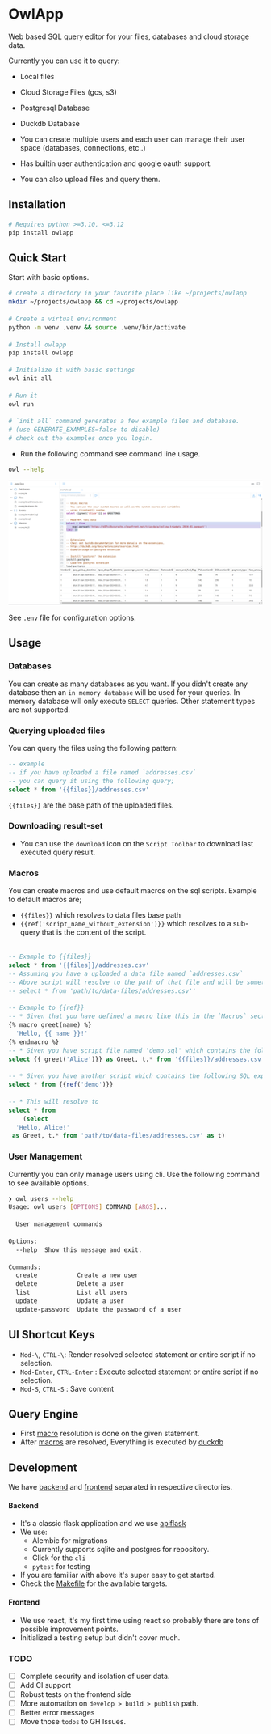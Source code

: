 # OwlApp

Web based SQL query editor for your files, databases and cloud storage data.

Currently you can use it to query:
- Local files
- Cloud Storage Files (gcs, s3)
- Postgresql Database
- Duckdb Database

- You can create multiple users and each user can manage their user space (databases, connections, etc..)
- Has builtin user authentication and google oauth support.

- You can also upload files and query them.

## Installation

```sh
# Requires python >=3.10, <=3.12
pip install owlapp
```

## Quick Start

Start with basic options.

```sh
# create a directory in your favorite place like ~/projects/owlapp
mkdir ~/projects/owlapp && cd ~/projects/owlapp

# Create a virtual environment
python -m venv .venv && source .venv/bin/activate

# Install owlapp
pip install owlapp

# Initialize it with basic settings
owl init all

# Run it
owl run

# `init all` command generates a few example files and database.
# (use GENERATE_EXAMPLES=false to disable)
# check out the examples once you login.
```

- Run the following command see command line usage.

```sh
owl --help
```

![Example](./doc/static/img/exmaples/example.png)


See `.env` file for configuration options.

## Usage

### Databases

You can create as many databases as you want. If you didn't create any database then
an `in memory database` will be used for your queries. In memory database will only execute
`SELECT` queries. Other statement types are not supported.

### Querying uploaded files

You can query the files using the following pattern:
```sql
-- example
-- if you have uploaded a file named `addresses.csv`
-- you can query it using the following query;
select * from '{{files}}/addresses.csv'
```
`{{files}}` are the base path of the uploaded files.


### Downloading result-set
- You can use the `download` icon on the `Script Toolbar` to download last executed query result.


### Macros

You can create macros and use default macros on the sql scripts. Example to default macros are;

- `{{files}}` which resolves to data files base path
- `{{ref('script_name_without_extension')}}` which resolves to a sub-query that is the content of the script.

```sql

-- Example to {{files}}
select * from '{{files}}/addresses.csv'
-- Assuming you have a uploaded a data file named `addresses.csv`
-- Above script will resolve to the path of that file and will be something like;
-- select * from 'path/to/data-files/addresses.csv''

-- Example to {{ref}}
-- * Given that you have defined a macro like this in the `Macros` section in any file.:
{% macro greet(name) %}
  'Hello, {{ name }}!'
{% endmacro %}
-- * Given you have script file named 'demo.sql' which contains the following.
select {{ greet('Alice')}} as Greet, t.* from '{{files}}/addresses.csv' as t

-- * Given you have another script which contains the following SQL expression.
select * from {{ref('demo')}}

-- * This will resolve to
select * from
    (select
  'Hello, Alice!'
 as Greet, t.* from 'path/to/data-files/addresses.csv' as t)
```

### User Management

Currently you can only manage users using cli. Use the following command to see available options.
```sh
❯ owl users --help
Usage: owl users [OPTIONS] COMMAND [ARGS]...

  User management commands

Options:
  --help  Show this message and exit.

Commands:
  create           Create a new user
  delete           Delete a user
  list             List all users
  update           Update a user
  update-password  Update the password of a user
```

## UI Shortcut Keys

- `Mod-\`, `CTRL-\`: Render resolved selected statement or entire script if no selection.
- `Mod-Enter`, `CTRL-Enter` : Execute selected statement or entire script if no selection.
- `Mod-S`, `CTRL-S` : Save content


## Query Engine

- First [macro](#macros) resolution is done on the given statement.
- After [macros](#macros) are resolved, Everything is executed by [duckdb](https://duckdb.org/)


## Development

We have [backend](./owl/server/) and [frontend](./owl/webapp/) separated in respective directories.

#### Backend

- It's a classic flask application and we use [apiflask](https://apiflask.com/)
- We use:
  - Alembic for migrations
  - Currently supports sqlite and postgres for repository.
  - Click for the `cli`
  - `pytest` for testing
- If you are familiar with above it's super easy to get started.
- Check the [Makefile](./Makefile) for the available targets.


#### Frontend

- We use react, it's my first time using react so probably there are tons of possible improvement points.
- Initialized a testing setup but didn't cover much.


### TODO

- [ ] Complete security and isolation of user data.
- [ ] Add CI support
- [ ] Robust tests on the frontend side
- [ ] More automation on `develop > build > publish` path.
- [ ] Better error messages
- [ ] Move those `todos` to GH Issues.
